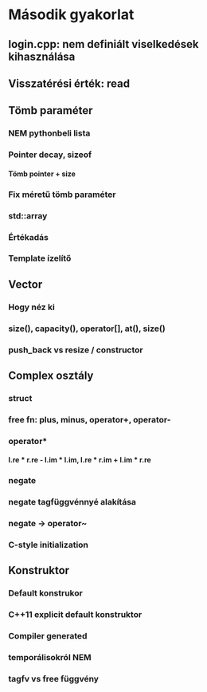 # Második gyakorlat

## login.cpp: nem definiált viselkedések kihasználása

## Visszatérési érték: read

## Tömb paraméter
### NEM pythonbeli lista
### Pointer decay, sizeof
#### Tömb pointer + size
### Fix méretű tömb paraméter
### std::array
### Értékadás
### Template ízelítő

## Vector
### Hogy néz ki
### size(), capacity(), operator[], at(), size()
### push_back vs resize / constructor

## Complex osztály
### struct
### free fn: plus, minus, operator+, operator-
### operator*
#### l.re * r.re - l.im * l.im, l.re * r.im + l.im * r.re
### negate
### negate tagfüggvénnyé alakítása
### negate -> operator~

### C-style initialization

## Konstruktor
### Default konstrukor
### C++11 explicit default konstruktor
### Compiler generated
### temporálisokról NEM

### tagfv vs free függvény
